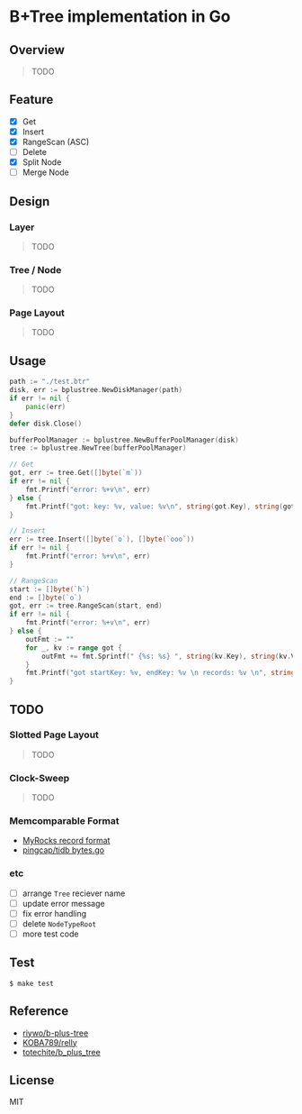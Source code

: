 # B+Tree implementation in Go

## Overview

> TODO

## Feature

- [x] Get
- [x] Insert
- [x] RangeScan (ASC)
- [ ] Delete
- [x] Split Node
- [ ] Merge Node

## Design

### Layer

> TODO

### Tree / Node

> TODO

### Page Layout

> TODO

## Usage

```go
path := "./test.btr"
disk, err := bplustree.NewDiskManager(path)
if err != nil {
	panic(err)
}
defer disk.Close()

bufferPoolManager := bplustree.NewBufferPoolManager(disk)
tree := bplustree.NewTree(bufferPoolManager)

// Get
got, err := tree.Get([]byte(`m`))
if err != nil {
	fmt.Printf("error: %+v\n", err)
} else {
	fmt.Printf("got: key: %v, value: %v\n", string(got.Key), string(got.Value))
}

// Insert
err := tree.Insert([]byte(`o`), []byte(`ooo`))
if err != nil {
	fmt.Printf("error: %+v\n", err)
}

// RangeScan
start := []byte(`h`)
end := []byte(`o`)
got, err := tree.RangeScan(start, end)
if err != nil {
	fmt.Printf("error: %+v\n", err)
} else {
	outFmt := ""
	for _, kv := range got {
		outFmt += fmt.Sprintf(" {%s: %s} ", string(kv.Key), string(kv.Value))
	}
	fmt.Printf("got startKey: %v, endKey: %v \n records: %v \n", string(start), string(end), outFmt)
}
```

## TODO

### Slotted Page Layout

> TODO

### Clock-Sweep

> TODO

### Memcomparable Format

- [MyRocks record format](https://github.com/facebook/mysql-5.6/wiki/MyRocks-record-format)
- [pingcap/tidb bytes.go](https://github.com/pingcap/tidb/blob/master/util/codec/bytes.go)

### etc

- [ ] arrange `Tree` reciever name
- [ ] update error message
- [ ] fix error handling
- [ ] delete `NodeTypeRoot`
- [ ] more test code

## Test

```
$ make test
```

## Reference

- [riywo/b-plus-tree](https://github.com/riywo/b-plus-tree)
- [KOBA789/relly](https://github.com/KOBA789/relly)
- [totechite/b_plus_tree](https://github.com/totechite/b_plus_tree)

## License

MIT

